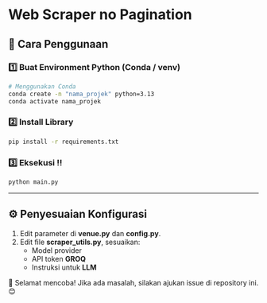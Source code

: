 # Web Scraper no Pagination

## 📌 Cara Penggunaan

### 1️⃣ Buat Environment Python (Conda / venv)
```bash
# Menggunakan Conda
conda create -n "nama_projek" python=3.13 
conda activate nama_projek
```

### 2️⃣ Install Library
```bash
pip install -r requirements.txt
```

### 3️⃣ Eksekusi !!
```bash
python main.py
```

---

## ⚙️ Penyesuaian Konfigurasi

1. Edit parameter di **venue.py** dan **config.py**.
2. Edit file **scraper_utils.py**, sesuaikan:
   - Model provider
   - API token **GROQ**
   - Instruksi untuk **LLM**

🚀 Selamat mencoba! Jika ada masalah, silakan ajukan issue di repository ini. 😊

